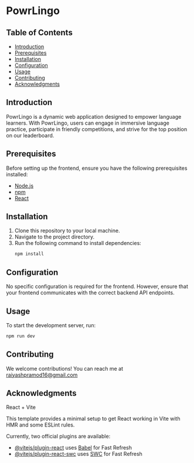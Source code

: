# PowrLingo

## Table of Contents
- [Introduction](#introduction)
- [Prerequisites](#prerequisites)
- [Installation](#installation)
- [Configuration](#configuration)
- [Usage](#usage)
- [Contributing](#contributing)
- [Acknowledgments](#acknowledgments)

## Introduction
PowrLingo is a dynamic web application designed to empower language learners. With PowrLingo, users can engage in immersive language practice, participate in friendly competitions, and strive for the top position on our leaderboard.

## Prerequisites
Before setting up the frontend, ensure you have the following prerequisites installed:
- [Node.js](https://nodejs.org/)
- [npm](https://www.npmjs.com/)
- [React](https://reactjs.org/)

## Installation
1. Clone this repository to your local machine.
2. Navigate to the project directory.
3. Run the following command to install dependencies:
   ```bash
   npm install
    ```

## Configuration
No specific configuration is required for the frontend. However, ensure that your frontend communicates with the correct backend API endpoints.

## Usage
To start the development server, run:
```bash
npm run dev
```
  
## Contributing
We welcome contributions! You can reach me at raiyashpramod16@gmail.com

## Acknowledgments

React + Vite

This template provides a minimal setup to get React working in Vite with HMR and some ESLint rules.

Currently, two official plugins are available:

- [@vitejs/plugin-react](https://github.com/vitejs/vite-plugin-react/blob/main/packages/plugin-react/README.md) uses [Babel](https://babeljs.io/) for Fast Refresh
- [@vitejs/plugin-react-swc](https://github.com/vitejs/vite-plugin-react-swc) uses [SWC](https://swc.rs/) for Fast Refresh
